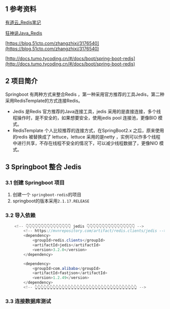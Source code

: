 ## 1 参考资料

[有道云_Redis笔记](https://note.youdao.com/ynoteshare/index.html?id=c357abb49568f83fcf2ce2e2972615bf&type=notebook&_time=1660427601940)

[狂神说Java_Redis](https://www.bilibili.com/video/BV1S54y1R7SB?share_source=copy_web&vd_source=0b00699b0417cbd0775b397ea799a5be)

[https://blog.51cto.com/zhangzhixi/3176540](https://blog.51cto.com/zhangzhixi/3176540)

[http://docs.tumo.tycoding.cn/#/docs/boot/spring-boot-redis](http://docs.tumo.tycoding.cn/#/docs/boot/spring-boot-redis)

## 2 项目简介

Springboot 有两种方式来整合Redis ，第一种采用官方推荐的工具Jedis，第二种采用RedisTemplate的方式连接Redis。
- Jedis 是Redis 官方推荐的Java连接工具，jedis 采用的是直接连接，多个线程操作时，是不安全的，如果想要安全，使用jedis pool 连接池，更像BIO 模式。
- RedisTemplate 个人比较推荐的连接方式，在SpringBoot2.x 之后，原来使用的redis 被替换成了 lettuce，lettuce 采用的是netty ，实例可以作多个线程中进行共享，不存在线程不安全的情况下，可以减少线程数据了，更像NIO 模式。

## 3 Springboot 整合 Jedis

### 3.1 创建 Springboot 项目
1. 创建一个 `springboot-redis`的项目
2. springboot的版本采用`2.1.17.RELEASE`

### 3.2 导入依赖
```java
    <!-- 👇👇👇👇👇👇👇👇👇👇👇👇👇👇👇 jedis 👇👇👇👇👇👇👇👇👇👇👇👇👇👇👇👇 -->
        <!-- https://mvnrepository.com/artifact/redis.clients/jedis -->
        <dependency>
            <groupId>redis.clients</groupId>
            <artifactId>jedis</artifactId>
            <version>3.2.0</version>
        </dependency>

        <dependency>
            <groupId>com.alibaba</groupId>
            <artifactId>fastjson</artifactId>
            <version>1.2.49</version>
        </dependency>
        <!-- 👆👆👆👆👆👆👆👆👆👆👆👆👆👆👆👆👆👆👆👆👆👆👆👆👆👆👆👆👆👆👆👆👆👆 -->
```

### 3.3 连接数据库测试

